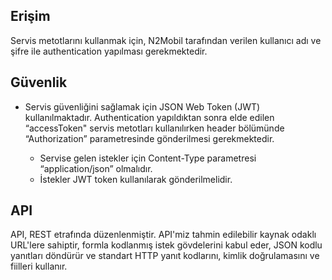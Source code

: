 ## **Erişim**

Servis metotlarını kullanmak için, N2Mobil tarafından verilen kullanıcı adı ve şifre ile authentication yapılması gerekmektedir.

## **Güvenlik**

- Servis güvenliğini sağlamak için JSON Web Token (JWT) kullanılmaktadır. Authentication yapıldıktan sonra elde edilen “accessToken" servis metotları kullanılırken header bölümünde “Authorization” parametresinde gönderilmesi gerekmektedir.

  - Servise gelen istekler için Content-Type parametresi “application/json” olmalıdır.
  - İstekler JWT token kullanılarak gönderilmelidir.

## **API**

API, REST etrafında düzenlenmiştir. API'miz tahmin edilebilir kaynak odaklı URL'lere sahiptir, formla kodlanmış istek gövdelerini kabul eder, JSON kodlu yanıtları döndürür ve standart HTTP yanıt kodlarını, kimlik doğrulamasını ve fiilleri kullanır.
